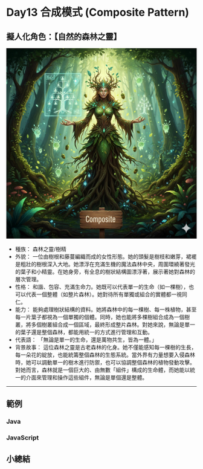 # Day13 合成模式 (Composite Pattern)

## 擬人化角色：【自然的森林之靈】

![](https://raw.githubusercontent.com/dpes8693/ithome-2025-ironman/refs/heads/main/gemini-img/12-Composite.png)

- 種族： 森林之靈/樹精
- 外貌： 一位由樹根和藤蔓編織而成的女性形態。她的頭髮是樹枝和嫩芽，裙襬是粗壯的樹根深入大地。她漂浮在充滿生機的魔法森林中央，周圍環繞著發光的葉子和小精靈。在她身旁，有全息的樹狀結構圖漂浮著，展示著她對森林的層次管理。
- 性格： 和諧、包容、充滿生命力。她既可以代表單一的生命（如一棵樹），也可以代表一個整體（如整片森林）。她對待所有單獨或組合的實體都一視同仁。
- 能力： 能夠處理樹狀結構的資料。她將森林中的每一棵樹、每一株植物，甚至每一片葉子都視為一個單獨的個體。同時，她也能將多棵樹組合成為一個樹叢，將多個樹叢組合成一個區域，最終形成整片森林。對她來說，無論是單一的葉子還是整個森林，都能用統一的方式進行管理和互動。
- 代表語： 「無論是單一的生命，還是萬物共生，皆為一體。」
- 背景故事： 這位森林之靈是古老森林的化身。她不僅能感知每一棵樹的生長，每一朵花的綻放，也能統籌整個森林的生態系統。當外界有力量想要入侵森林時，她可以調動單一的樹木進行防禦，也可以協調整個森林的植物發動攻擊。對她而言，森林就是一個巨大的、由無數「組件」構成的生命體，而她能以統一的介面來管理和操作這些組件，無論是單個還是整體。

---

## 範例

### Java

### JavaScript

## 小總結
